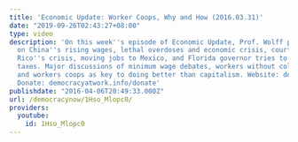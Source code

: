 ```yaml
---
title: 'Economic Update: Worker Coops, Why and How (2016.03.31)'
date: "2019-09-26T02:43:27+08:00"
type: video
description: 'On this week''s episode of Economic Update, Prof. Wolff provides updates
  on China''s rising wages, lethal overdoses and economic crisis, courts worsen Puerto
  Rico''s crisis, moving jobs to Mexico, and Florida governor tries to help Yale evade
  taxes. Major discussions of minimum wage debates, workers without college degrees,
  and workers coops as key to doing better than capitalism. Website: democracyatwork.info/radio
  Donate: democracyatwork.info/donate'
publishdate: "2016-04-06T20:49:33.000Z"
url: /democracynow/1Hso_Mlopc0/
providers:
  youtube:
    id: 1Hso_Mlopc0
---
```

